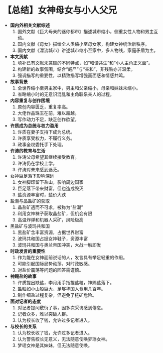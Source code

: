 # 【总结】女神母女与小人父兄

-   **国内外相关文献综述**
    1.  国外文献《巨大母亲的迷你都市》描述城市缩小，侧重女性人物和男主互动。
    2.  国内文献《母女》描绘全人类缩小至母女家，构建女神统治新秩序。
    3.  国内文献《漂流城市》讲述城市缩小至家中，多人物线，家庭矛盾为主。
-   **本文贡献**
    1.  填补已有文献未兼顾的不同特点，如“和谐共生”和“小人主角正义面”。
    2.  构建新的故事氛围，结合“威严”与“亲和”，非残酷亦非温柔。
    3.  强调描写的重要性，以精致描写增强画面感和情感共鸣。
-   **故事背景**
    1.  全世界缩小至男主家中，男主和父亲缩小，母亲和妹妹未缩小。
    2.  省略缩小时的无意识混乱和主角联系亲人的过程。
-   **内容重复与创作困境**
    1.  原创内容匮乏，重复率高。
    2.  大佬作品珠玉在前，难以超越。
    3.  写作动力不足，缺乏创作欲望。
-   **许质成为总统与权力滥用**
    1.  许质在妻子支持下成为总统。
    2.  许质享受权力，不履行义务。
    3.  政事全权委托手下处理。
-   **许涛的教育与生活**
    1.  许涛父母希望其继续接受教育。
    2.  许涛仍在学校上学。
    3.  许涛对未来感到迷茫。
-   女神巨足落下影响深远
    1.  女神脚印留下盐山，影响周边国家
    2.  巨足落下带来财富，但也造成毁灭
    3.  盐资源丰富时，盐价大跌
-   盐潮与晶盐矿的获取
    1.  晶盐矿遇而不可求，被称为“盐潮”
    2.  利用女神袜子获取晶盐矿，但机会有限
    3.  高温炸弹和机器人采矿，风险极高
-   黑盐矿与波玛共和国
    1.  黑盐矿含丰富资源，占据世界财富
    2.  波玛共和国占据女神鞋子，资源丰富
    3.  波玛共和国与奥兰帝国冲突，大战一触即发
-   **时政发言的重要性**
    1.  作为能在女神面前说话的人，发言具有举足轻重的作用。
    2.  可能引起国际局势动荡，对时政敏感。
    3.  对盐价震荡等问题的回答需谨慎。
-   **神赐盐的故事**
    1.  许质提出缺盐，李月用手指捏盐粒，神赐盐落下。
    2.  盐粒如小山般巨大，足够华国人食用几百年。
    3.  制作细盐过程复杂，但避免了挖矿危险。
-   **面对记者的态度**
    1.  对记者提问敷衍了事，因多次采访感到倦怠。
    2.  记者众多，难以突破人群。
    3.  认为校长收了钱，允许过多记者进入。
-   **与校长的关系**
    1.  认为校长收了钱，允许过多记者进入。
    2.  认为警告校长无意义，无法随意使唤梦瑶女神。
    3.  梦瑶女神是其妹妹，但无法随意使唤。